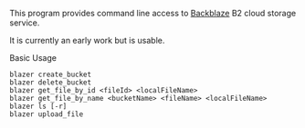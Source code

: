 This program provides command line access to [Backblaze](https://www.backblaze.com/b2/cloud-storage.html) 
B2 cloud storage service. 

It is currently an early work but is usable. 

Basic Usage

    blazer create_bucket
    blazer delete_bucket 
    blazer get_file_by_id <fileId> <localFileName>
    blazer get_file_by_name <bucketName> <fileName> <localFileName>
    blazer ls [-r]
    blazer upload_file
